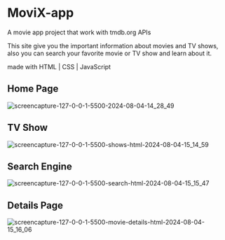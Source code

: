 # MoviX-app

A movie app project that work with tmdb.org APIs

This site give you the important information about movies and TV shows, also you can search your favorite movie or TV show and learn about it.

made with HTML | CSS | JavaScript

## Home Page

![screencapture-127-0-0-1-5500-2024-08-04-14_28_49](https://github.com/user-attachments/assets/ef79f957-e1f2-4ff3-9214-8ae3beb92c0b)

## TV Show

![screencapture-127-0-0-1-5500-shows-html-2024-08-04-15_14_59](https://github.com/user-attachments/assets/594ac4b8-c3f6-4802-93ea-20fdc50115f8)

## Search Engine

![screencapture-127-0-0-1-5500-search-html-2024-08-04-15_15_47](https://github.com/user-attachments/assets/5a80216f-ca8a-41d1-b569-14736bbc54ef)

## Details Page

![screencapture-127-0-0-1-5500-movie-details-html-2024-08-04-15_16_06](https://github.com/user-attachments/assets/3b860323-da18-4d6d-9c69-6fd4e1ccef5f)
